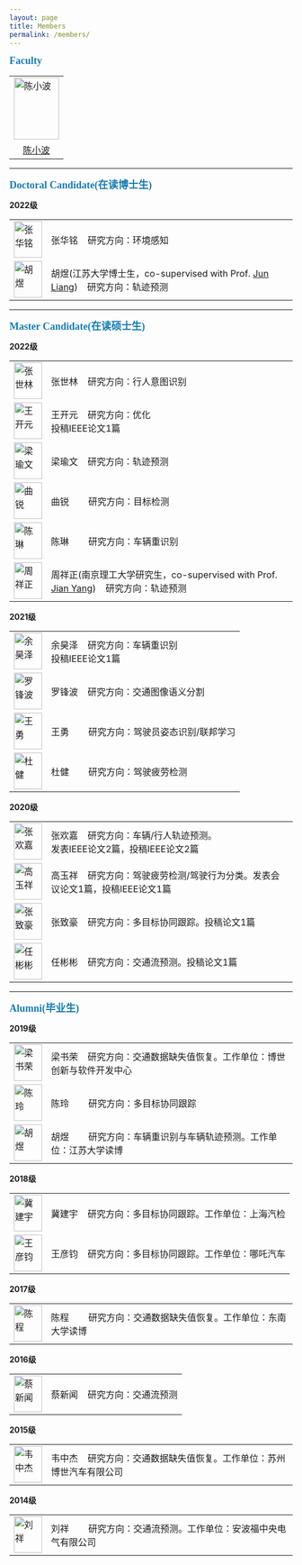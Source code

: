 ```yaml
---
layout: page
title: Members
permalink: /members/
---
```



**<font size=4 face='Times New Roman' color='#177cb0'>Faculty</font>**

<table>
    <tr>
        <td><img src="https://xbchen82.github.io/images/me.jpg" alt="陈小波" width="80px" height="110px"></td>
    </tr>
	<tr>
        <td><center><a href="https://xbchen82.github.io/biography/">陈小波</a></center></td>
    </tr>
</table>  

---
**<font size=4 face='Times New Roman' color='#177cb0'>Doctoral Candidate(在读博士生)</font>**
<p><b>2022级</b></p>
<table>
    <tr>
        <td><img src="https://xbchen82.github.io/images/ZHM.jpg" alt="张华铭" width="50px" height="65px"></td>
		<td>张华铭&nbsp;&nbsp;&nbsp;&nbsp;研究方向：环境感知</td>		
    </tr>
	<tr>
        <td><img src="https://xbchen82.github.io/images/hy.jpg" alt="胡煜" width="50px" height="65px"></td>
		<td>胡煜(江苏大学博士生，co-supervised with Prof. <a href="https://aeri.ujs.edu.cn/info/1293/2700.htm">Jun Liang</a>)&nbsp;&nbsp;&nbsp;&nbsp;研究方向：轨迹预测</td>	
    </tr>
</table>

---
**<font size=4 face='Times New Roman' color='#177cb0'>Master Candidate(在读硕士生)</font>**
<p><b>2022级</b></p>
<table>
    <tr>
        <td><img src="https://xbchen82.github.io/images/ShilingZhang.jpg" alt="张世林" width="50px" height="65px"></td>
		<td>张世林&nbsp;&nbsp;&nbsp;&nbsp;研究方向：行人意图识别</td>		
    </tr>
	<tr>
        <td><img src="https://xbchen82.github.io/images/KaiyuanWang.jpg" alt="王开元" width="50px" height="65px"></td>
		<td>王开元&nbsp;&nbsp;&nbsp;&nbsp;研究方向：优化<br/>投稿IEEE论文1篇</td>		
    </tr>
	<tr>
        <td><img src="https://xbchen82.github.io/images/LWY.jpg" alt="梁瑜文" width="50px" height="65px"></td>
		<td>梁瑜文&nbsp;&nbsp;&nbsp;&nbsp;研究方向：轨迹预测</td>		
    </tr>
	<tr>
        <td><img src="https://xbchen82.github.io/images/QR.jpg" alt="曲锐" width="50px" height="65px"></td>
		<td>曲锐&nbsp;&nbsp;&nbsp;&nbsp;&nbsp;&nbsp;&nbsp;&nbsp;研究方向：目标检测</td>		
    </tr>
	<tr>
        <td><img src="https://xbchen82.github.io/images/CL1.jpg" alt="陈琳" width="50px" height="65px"></td>
		<td>陈琳&nbsp;&nbsp;&nbsp;&nbsp;&nbsp;&nbsp;&nbsp;&nbsp;研究方向：车辆重识别</td>		
    </tr>
	<tr>
        <td><img src="https://xbchen82.github.io/images/ZXZ.jpg" alt="周祥正" width="50px" height="65px"></td>
		<td>周祥正(南京理工大学研究生，co-supervised with Prof. <a href="http://www.patternrecognition.asia/jian/">Jian Yang</a>)&nbsp;&nbsp;&nbsp;&nbsp;研究方向：轨迹预测</td>		
    </tr>
</table>

<p><b>2021级</b></p>
<table>
    <tr>
        <td><img src="https://xbchen82.github.io/images/yhz.jpg" alt="余昊泽" width="50px" height="65px"></td>
		<td>余昊泽&nbsp;&nbsp;&nbsp;&nbsp;研究方向：车辆重识别<br/>投稿IEEE论文1篇</td>		
    </tr>
	<tr>
        <td><img src="https://xbchen82.github.io/images/lfb.jpg" alt="罗锋波" width="50px" height="65px"></td>
		<td>罗锋波&nbsp;&nbsp;&nbsp;&nbsp;研究方向：交通图像语义分割</td>		
    </tr>
	<tr>
        <td><img src="https://xbchen82.github.io/images/wy.jpg" alt="王勇" width="50px" height="65px"></td>
		<td>王勇&nbsp;&nbsp;&nbsp;&nbsp;&nbsp;&nbsp;&nbsp;&nbsp;研究方向：驾驶员姿态识别/联邦学习</td>		
    </tr>
	<tr>
        <td><img src="https://xbchen82.github.io/images/dj.jpg" alt="杜健" width="50px" height="65px"></td>
		<td>杜健&nbsp;&nbsp;&nbsp;&nbsp;&nbsp;&nbsp;&nbsp;&nbsp;研究方向：驾驶疲劳检测</td>		
    </tr>
</table>

<p><b>2020级</b></p>
<table>
    <tr>
        <td><img src="https://xbchen82.github.io/images/zhj.jpg" alt="张欢嘉" width="50px" height="65px"></td>
		<td>张欢嘉&nbsp;&nbsp;&nbsp;&nbsp;研究方向：车辆/行人轨迹预测。<br/>发表IEEE论文2篇，投稿IEEE论文2篇</td>		
    </tr>
	<tr>
        <td><img src="https://xbchen82.github.io/images/gyx.png" alt="高玉祥" width="50px" height="65px"></td>
		<td>高玉祥&nbsp;&nbsp;&nbsp;&nbsp;研究方向：驾驶疲劳检测/驾驶行为分类。发表会议论文1篇，投稿IEEE论文1篇</td>		
    </tr>
	<tr>
        <td><img src="https://xbchen82.github.io/images/zzh.jpg" alt="张致豪" width="50px" height="65px"></td>
		<td>张致豪&nbsp;&nbsp;&nbsp;&nbsp;研究方向：多目标协同跟踪。投稿论文1篇</td>		
    </tr>
	<tr>
        <td><img src="https://xbchen82.github.io/images/rbb.jpg" alt="任彬彬" width="50px" height="65px"></td>
		<td>任彬彬&nbsp;&nbsp;&nbsp;&nbsp;研究方向：交通流预测。投稿论文1篇</td>		
    </tr>
</table>

---
**<font size=4 face='Times New Roman' color='#177cb0'>Alumni(毕业生)</font>**
<p><b>2019级</b></p>

<table>
    <tr>
        <td><img src="https://xbchen82.github.io/images/lsr.jpg" alt="梁书荣" width="50px" height="65px"></td>
		<td valign="middle">梁书荣&nbsp;&nbsp;&nbsp;&nbsp;研究方向：交通数据缺失值恢复。工作单位：博世创新与软件开发中心</td>		
    </tr>
	<tr>
        <td><img src="https://xbchen82.github.io/images/cl.jpg" alt="陈玲" width="50px" height="65px"></td>
		<td valign="middle">陈玲&nbsp;&nbsp;&nbsp;&nbsp;&nbsp;&nbsp;&nbsp;&nbsp;研究方向：多目标协同跟踪</td>		
    </tr>
	<tr>
        <td><img src="https://xbchen82.github.io/images/hy.jpg" alt="胡煜" width="50px" height="65px"></td>
		<td valign="middle">胡煜&nbsp;&nbsp;&nbsp;&nbsp;&nbsp;&nbsp;&nbsp;&nbsp;研究方向：车辆重识别与车辆轨迹预测。工作单位：江苏大学读博</td>		
    </tr>
</table>

<p><b>2018级</b></p>
<table>
    <tr>
        <td><img src="https://xbchen82.github.io/images/jjy.jpg" alt="冀建宇" width="50px" height="65px"></td>
		<td valign="middle">冀建宇&nbsp;&nbsp;&nbsp;&nbsp;研究方向：多目标协同跟踪。工作单位：上海汽检</td>		
    </tr>
	<tr>
        <td><img src="https://xbchen82.github.io/images/wyj.jpg" alt="王彦钧" width="50px" height="65px"></td>
		<td valign="middle">王彦钧&nbsp;&nbsp;&nbsp;&nbsp;研究方向：多目标协同跟踪。工作单位：哪吒汽车</td>		
    </tr>
</table>


<p><b>2017级</b></p>
<table>
    <tr>
        <td><img src="https://xbchen82.github.io/images/cc.jpg" alt="陈程" width="50px" height="65px"></td>
		<td valign="middle">陈程&nbsp;&nbsp;&nbsp;&nbsp;&nbsp;&nbsp;&nbsp;&nbsp;研究方向：交通数据缺失值恢复。工作单位：东南大学读博</td>		
    </tr>
</table>

<p><b>2016级</b></p>
<table>
	<tr>
        <td><img src="https://xbchen82.github.io/images/cxw.jpg" alt="蔡新闻" width="50px" height="65px"></td>
		<td valign="middle">蔡新闻&nbsp;&nbsp;&nbsp;&nbsp;研究方向：交通流预测</td>		
    </tr>
</table>

<p><b>2015级</b></p>
<table>
	<tr>
        <td><img src="https://xbchen82.github.io/images/wzj.jpg" alt="韦中杰" width="50px" height="65px"></td>
		<td valign="middle">韦中杰&nbsp;&nbsp;&nbsp;&nbsp;研究方向：交通数据缺失值恢复。工作单位：苏州博世汽车有限公司</td>		
    </tr>
</table>

<p><b>2014级</b></p>
<table>
	<tr>
        <td><img src="https://xbchen82.github.io/images/lx.jpg" alt="刘祥" width="50px" height="65px"></td>
		<td valign="middle">刘祥&nbsp;&nbsp;&nbsp;&nbsp;&nbsp;&nbsp;&nbsp;&nbsp;研究方向：交通流预测。工作单位：安波福中央电气有限公司</td>		
    </tr>
</table>